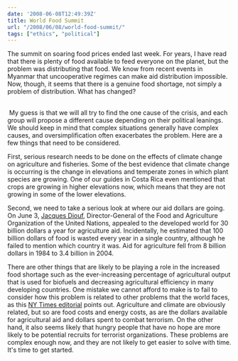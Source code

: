 ```yaml
---
date: '2008-06-08T12:49:39Z'
title: World Food Summit
url: "/2008/06/08/world-food-summit/"
tags: ["ethics", "political"]
---
```


<p>The summit on soaring food prices ended last week. For years, I have read that there is plenty of food available to feed everyone on the planet, but the problem was distributing that food. We know from recent events in Myanmar that uncooperative regimes can make aid distribution impossible. Now, though, it seems that there is a genuine food shortage, not simply a problem of distribution. What has changed?</p>
<p><!--more--><br />
 My guess is that we will all try to find the one cause of the crisis, and each group will propose a different cause depending on their political leanings. We should keep in mind that complex situations generally have complex causes, and oversimplification often exacerbates the problem. Here are a few things that need to be considered.</p>
<p>First, serious research needs to be done on the effects of climate change on agriculture and fisheries. Some of the best evidence that climate change is occurring is the change in elevations and temperate zones in which plant species are growing. One of our guides in Costa Rica even mentioned that crops are growing in higher elevations now, which means that they are not growing in some of the lower elevations.</p>
<p>Second, we need to take a serious look at where our aid dollars are going. On June 3, <a title="The world only needs 30 billion dollars a year to eradicate the scourge of hunger" href="http://www.fao.org/newsroom/en/news/2008/1000853/index.html">Jacques Diouf</a>, Director-General of the Food and Agriculture Organization of the United Nations, appealed to the developed world for 30 billion dollars a year for agriculture aid. Incidentally, he estimated that 100 billion dollars of food is wasted every year in a single country, although he failed to mention which country it was. Aid for agriculture fell from 8 billion dollars in 1984 to 3.4 billion in 2004.</p>
<p>There are other things that are likely to be playing a role in the increased food shortage such as the ever-increasing percentage of agricultural output that is used for biofuels and decreasing agricultural efficiency in many developing countries. One mistake we cannot afford to make is to fail to consider how this problem is related to other problems that the world faces, as this <a href="http://www.nytimes.com/2008/06/09/opinion/09mon1.html?th&amp;emc=th" title="Editorial - Politics and Hunger - Editorial - NYTimes.com">NY Times editorial</a> points out. Agriculture and climate are obviously related, but so are food costs and energy costs, as are the dollars available for agricultural aid and dollars spent to combat terrorism. On the other hand, it also seems likely that hungry people that have no hope are more likely to be potential recruits for terrorist organizations. These problems are complex enough now, and they are not likely to get easier to solve with time. It's time to get started.</p>

